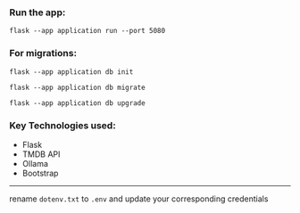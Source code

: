 ### Run the app:

`flask --app application run --port 5080`


### For migrations:

`flask --app application db init`

`flask --app application db migrate`

`flask --app application db upgrade`

### Key Technologies used:

- Flask
- TMDB API
- Ollama
- Bootstrap

---

rename `dotenv.txt` to `.env` and update your corresponding credentials